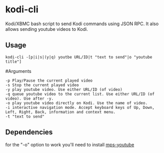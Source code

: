 kodi-cli
========

Kodi/XBMC bash script to send Kodi commands using JSON RPC. It also allows sending youtube videos to Kodi.

## Usage

`kodi-cli -[p|i|s|(y|q) youtbe URL/ID|t "text to send"|o "youtube title"]`

#Arguments
```
-p Play/Pause the current played video
-s Stop the current played video
-y play youtube video. Use either URL/ID (of video)
-q queue youtube video to the current list. Use either URL/ID (of video). Use after -y.
-o play youtube video directly on Kodi. Use the name of video.
-i interactive navigation mode. Accept keyboard keys of Up, Down, Left, Right, Back, information and context menu.
-t "text to send"
```

## Dependencies
for the "-o" option to work you'll need to install [mps-youtube](https://github.com/np1/mps-youtube)

